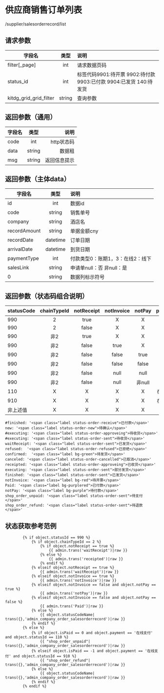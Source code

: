 # 供应商销售订单列表
/supplier/salesorderrecord/list
## 请求参数
字段名|类型|说明
--|:--:|:--
filter[_page]|int|请求数据页码
status_id|int|标签代码9901:待开票 9902:待付款 9903:已付款 9904:已发货 140:待发货
kitdg_grid_grid_filter|string|查询参数
## 返回参数（通用）
字段名|类型|说明
--|:--:|--:
code|int|http状态码
data|string|数据租
msg|string|返回信息提示
## 返回参数（主体data）
字段名|类型|说明
--|:--:|:--
id|int|数据id
code|string|销售单号
company|string|酒店名
recordAmount|string|单据金额cny
recordDate|datetime|订单日期
arrivalDate|datetime|到货日期
paymentType|int|付款类型0：账期1，3：在线2：线下
salesLink|string|申请单null：否 非null：是
0|string|数据列标示符号
## 返回参数（状态码组合说明）

statusCode|chainTypeId|notReceipt|notInvoice|notPay|payment|isPaid|组合结果
--|:--:|:--:|:--:|:--:|:--:|:--:|--:
990|2|true|X|X|X|X|waitReceipt|
990|2|false|X|X|X|X|receipted|
990|非2|true|X|X|X|X|waitReceipt|
990|非2|false|true|X|X|X|notInvoice|
990|非2|false|false|true|X|X|notPay|
990|非2|false|false|false|X|X|Paid|
990|非2|false|null|null|X|X|object.statusCode.name|
990|非2|false|null|非null|X|X|object.statusCode.name|
110|X|X|X|X|在线支付|0|shop_order_unpaid|
910|X|X|X|X|在线支付|-1|shop_order_refund|
非上述值|X|X|X|X|X|X|object.statusCode.name|
```
#finished: '<span class="label status-order-receive">已付款</span>'
new: '<span class="label status-order-new">待确认</span>'
#executing: '<span class="label status-order-approveing">待收货</span>'
#executing: '<span class="label status-order-sent">待收货</span>'
waitReceipt: '<span class="label status-order-sent">已发货</span>'
refused:  '<span class="label status-order-refused">已拒绝</span>'
confirmed:  '<span class="label bg-green">待发货</span>'
canceled: '<span class="label status-order-cancelled">已取消</span>'
receipted: '<span class="label status-order-approveing">已收货</span>'
executing: '<span class="label status-order-sent">部分发货</span>'
finished: '<span class="label status-order-sent">已发货</span>'
notInvoice: '<span class="label bg-red">待开票</span>'
Paid: '<span class="label bg-purplered">已付款</span>'
notPay: '<span class="label bg-purple">待付款</span>'
shop_order_unpaid: '<span class="label status-order-sent">待支付</span>'
shop_order_refund: '<span class="label status-order-sent">待退款</span>'
```
## 状态获取参考范例
```
        {% if object.statusId == 990 %}
            {% if object.chainTypeId == 2 %}
                {% if object.notReceipt == true %}
                    {{ admin.trans('waitReceipt')|raw }}
                {% else %}
                    {{ admin.trans('receipted')|raw }}
                {% endif %}
            {% elseif object.notReceipt == true %}
                {{ admin.trans('waitReceipt')|raw }}
            {% elseif object.notInvoice == true %}
                {{ admin.trans('notInvoice')|raw }}
            {% elseif object.notInvoice == false and object.notPay == true %}
                {{ admin.trans('notPay')|raw }}
            {% elseif object.notInvoice == false and object.notPay == false %}
                {{ admin.trans('Paid')|raw }}
            {% else %}
                {{ object.statusCodeName| trans({},'admin_company_order_salesorderrecord')|raw }}
            {% endif %}
        {% else %}
            {% if object.isPaid == 0 and object.payment == '在线支付' and object.statusId == 110 %}
                {{ "shop_order_unpaid"| trans({},'admin_company_order_salesorderrecord')|raw }}
            {% elseif object.isPaid == -1 and object.payment == '在线支付' and object.statusId == 910 %}
                {{ "shop_order_refund"| trans({},'admin_company_order_salesorderrecord')|raw }}
            {% else %}
                {{ object.statusCodeName| trans({},'admin_company_order_salesorderrecord')|raw }}
            {% endif %}
        {% endif %}
```
